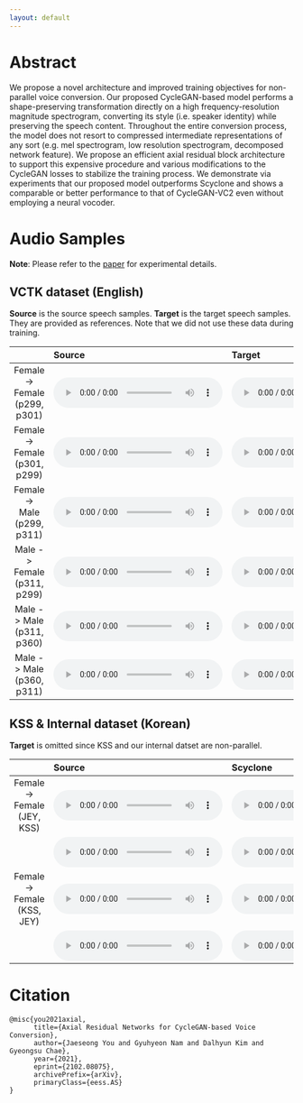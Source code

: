 ```yaml
---
layout: default
---
```


# Abstract 

We propose a novel architecture and improved training objectives for non-parallel voice conversion. Our proposed CycleGAN-based model performs a shape-preserving transformation directly on a high frequency-resolution magnitude spectrogram, converting its style (i.e. speaker identity) while preserving the speech content. Throughout the entire conversion process, the model does not resort to compressed intermediate representations of any sort (e.g. mel spectrogram, low resolution spectrogram, decomposed network feature). We propose an efficient axial residual block architecture to support this expensive procedure and various modifications to the CycleGAN losses to stabilize the training process. We demonstrate via experiments that our proposed model outperforms Scyclone and shows a comparable or better performance to that of CycleGAN-VC2 even without employing a neural vocoder.


# Audio Samples 

**Note**: Please refer to the [paper](https://arxiv.org/abs/2102.08075) for experimental details. 



## VCTK dataset (English)

**Source** is the source speech samples. 
**Target** is the target speech samples. 
They are provided as references. Note that we did not use these data during training.


| | Source | Target | Scyclone | CycleGAN-VC2 | Ours | 
|:-|:-------|:-------|:---------|:-------------|:-----|
|<center>Female -> Female<br>(p299, p301)</center>|<audio src="https://raw.githubusercontent.com/moneybrain-research/axial-residual-networks-vc/master/assets/audio/ff_p299_to_p301/gt_src/p299_001_mic1.wav" controls preload="auto">|<audio src="https://raw.githubusercontent.com/moneybrain-research/axial-residual-networks-vc/master/assets/audio/ff_p299_to_p301/gt_tgt/p301_001_mic1.wav" controls preload="auto">|<audio src="https://raw.githubusercontent.com/moneybrain-research/axial-residual-networks-vc/master/assets/audio/ff_p299_to_p301/scy/AB_0.wav" controls preload="auto">|<audio src="https://raw.githubusercontent.com/moneybrain-research/axial-residual-networks-vc/master/assets/audio/ff_p299_to_p301/vc2/001.wav" controls preload="auto">|<audio src="https://raw.githubusercontent.com/moneybrain-research/axial-residual-networks-vc/master/assets/audio/ff_p299_to_p301/ours/001.wav" controls preload="auto">|
|<center>Female -> Female<br>(p301, p299)</center>|<audio src="https://raw.githubusercontent.com/moneybrain-research/axial-residual-networks-vc/master/assets/audio/ff_p301_to_p299/gt_src/p301_001_mic1.wav" controls preload="auto">|<audio src="https://raw.githubusercontent.com/moneybrain-research/axial-residual-networks-vc/master/assets/audio/ff_p301_to_p299/gt_tgt/p299_001_mic1.wav" controls preload="auto">|<audio src="https://raw.githubusercontent.com/moneybrain-research/axial-residual-networks-vc/master/assets/audio/ff_p301_to_p299/scy/BA_0.wav" controls preload="auto">|<audio src="https://raw.githubusercontent.com/moneybrain-research/axial-residual-networks-vc/master/assets/audio/ff_p301_to_p299/vc2/001.wav" controls preload="auto">|<audio src="https://raw.githubusercontent.com/moneybrain-research/axial-residual-networks-vc/master/assets/audio/ff_p301_to_p299/ours/001.wav" controls preload="auto">|
|<center>Female -> Male<br>(p299, p311)</center>|<audio src="https://raw.githubusercontent.com/moneybrain-research/axial-residual-networks-vc/master/assets/audio/fm_p299_to_p311/gt_src/p299_001_mic1.wav" controls preload="auto">|<audio src="https://raw.githubusercontent.com/moneybrain-research/axial-residual-networks-vc/master/assets/audio/fm_p299_to_p311/gt_tgt/p311_001_mic1.wav" controls preload="auto">|<audio src="https://raw.githubusercontent.com/moneybrain-research/axial-residual-networks-vc/master/assets/audio/fm_p299_to_p311/scy/AB_0.wav" controls preload="auto">|<audio src="https://raw.githubusercontent.com/moneybrain-research/axial-residual-networks-vc/master/assets/audio/fm_p299_to_p311/vc2/001.wav" controls preload="auto">|<audio src="https://raw.githubusercontent.com/moneybrain-research/axial-residual-networks-vc/master/assets/audio/fm_p299_to_p311/ours/001.wav" controls preload="auto">|
|<center>Male -> Female<br>(p311, p299)</center>|<audio src="https://raw.githubusercontent.com/moneybrain-research/axial-residual-networks-vc/master/assets/audio/fm_p311_to_p299/gt_src/p311_001_mic1.wav" controls preload="auto">|<audio src="https://raw.githubusercontent.com/moneybrain-research/axial-residual-networks-vc/master/assets/audio/fm_p311_to_p299/gt_tgt/p299_001_mic1.wav" controls preload="auto">|<audio src="https://raw.githubusercontent.com/moneybrain-research/axial-residual-networks-vc/master/assets/audio/fm_p311_to_p299/scy/BA_0.wav" controls preload="auto">|<audio src="https://raw.githubusercontent.com/moneybrain-research/axial-residual-networks-vc/master/assets/audio/fm_p311_to_p299/vc2/001.wav" controls preload="auto">|<audio src="https://raw.githubusercontent.com/moneybrain-research/axial-residual-networks-vc/master/assets/audio/fm_p311_to_p299/ours/001.wav" controls preload="auto">|
|<center>Male -> Male<br>(p311, p360)</center>|<audio src="https://raw.githubusercontent.com/moneybrain-research/axial-residual-networks-vc/master/assets/audio/mm_p311_to_p360/gt_src/p311_001_mic1.wav" controls preload="auto">|<audio src="https://raw.githubusercontent.com/moneybrain-research/axial-residual-networks-vc/master/assets/audio/mm_p311_to_p360/gt_tgt/p360_001_mic1.wav" controls preload="auto">|<audio src="https://raw.githubusercontent.com/moneybrain-research/axial-residual-networks-vc/master/assets/audio/mm_p311_to_p360/scy/001.wav" controls preload="auto">|<audio src="https://raw.githubusercontent.com/moneybrain-research/axial-residual-networks-vc/master/assets/audio/mm_p311_to_p360/vc2/001.wav" controls preload="auto">|<audio src="https://raw.githubusercontent.com/moneybrain-research/axial-residual-networks-vc/master/assets/audio/mm_p311_to_p360/ours/001.wav" controls preload="auto">|
|<center>Male -> Male<br>(p360, p311)</center>|<audio src="https://raw.githubusercontent.com/moneybrain-research/axial-residual-networks-vc/master/assets/audio/mm_p360_to_p311/gt_src/p360_001_mic1.wav" controls preload="auto">|<audio src="https://raw.githubusercontent.com/moneybrain-research/axial-residual-networks-vc/master/assets/audio/mm_p360_to_p311/gt_tgt/p311_001_mic1.wav" controls preload="auto">|<audio src="https://raw.githubusercontent.com/moneybrain-research/axial-residual-networks-vc/master/assets/audio/mm_p360_to_p311/scy/BA_0.wav" controls preload="auto">|<audio src="https://raw.githubusercontent.com/moneybrain-research/axial-residual-networks-vc/master/assets/audio/mm_p360_to_p311/vc2/001.wav" controls preload="auto">|<audio src="https://raw.githubusercontent.com/moneybrain-research/axial-residual-networks-vc/master/assets/audio/mm_p360_to_p311/ours/001.wav" controls preload="auto">|


## KSS & Internal dataset (Korean)

**Target** is omitted since KSS and our internal datset are non-parallel.


|  | Source | Scyclone | CycleGAN-VC2 | Ours | 
|:-|:-------|:---------|:-------------|:-----|
|<center>Female -> Female<br>(JEY, KSS)</center>|<audio src="https://raw.githubusercontent.com/moneybrain-research/axial-residual-networks-vc/master/assets/audio/ff_JEY_to_KSS/gt_src/100.wav" controls preload="auto">|<audio src="https://raw.githubusercontent.com/moneybrain-research/axial-residual-networks-vc/master/assets/audio/ff_JEY_to_KSS/scy/KSS_00.wav" controls preload="auto">|<audio src="https://raw.githubusercontent.com/moneybrain-research/axial-residual-networks-vc/master/assets/audio/ff_JEY_to_KSS/vc2/KSS_00.wav" controls preload="auto">|<audio src="https://raw.githubusercontent.com/moneybrain-research/axial-residual-networks-vc/master/assets/audio/ff_JEY_to_KSS/ours/KSS_00.wav" controls preload="auto">|
|<center>&nbsp;<br>&nbsp;</center>|<audio src="https://raw.githubusercontent.com/moneybrain-research/axial-residual-networks-vc/master/assets/audio/ff_JEY_to_KSS/gt_src/107.wav" controls preload="auto">|<audio src="https://raw.githubusercontent.com/moneybrain-research/axial-residual-networks-vc/master/assets/audio/ff_JEY_to_KSS/scy/KSS_07.wav" controls preload="auto">|<audio src="https://raw.githubusercontent.com/moneybrain-research/axial-residual-networks-vc/master/assets/audio/ff_JEY_to_KSS/vc2/KSS_07.wav" controls preload="auto">|<audio src="https://raw.githubusercontent.com/moneybrain-research/axial-residual-networks-vc/master/assets/audio/ff_JEY_to_KSS/ours/KSS_07.wav" controls preload="auto">|
|<center>Female -> Female<br>(KSS, JEY)</center>|<audio src="https://raw.githubusercontent.com/moneybrain-research/axial-residual-networks-vc/master/assets/audio/ff_KSS_to_JEY/gt_src/KSS_00.wav" controls preload="auto">|<audio src="https://raw.githubusercontent.com/moneybrain-research/axial-residual-networks-vc/master/assets/audio/ff_KSS_to_JEY/scy/JEY_00.wav" controls preload="auto">|<audio src="https://raw.githubusercontent.com/moneybrain-research/axial-residual-networks-vc/master/assets/audio/ff_KSS_to_JEY/vc2/JEY_00.wav" controls preload="auto">|<audio src="https://raw.githubusercontent.com/moneybrain-research/axial-residual-networks-vc/master/assets/audio/ff_KSS_to_JEY/ours/JEY_00.wav" controls preload="auto">|
|<center>&nbsp;<br>&nbsp;</center>|<audio src="https://raw.githubusercontent.com/moneybrain-research/axial-residual-networks-vc/master/assets/audio/ff_KSS_to_JEY/gt_src/KSS_09.wav" controls="auto">|<audio src="https://raw.githubusercontent.com/moneybrain-research/axial-residual-networks-vc/master/assets/audio/ff_KSS_to_JEY/scy/JEY_09.wav" controls preload="auto">|<audio src="https://raw.githubusercontent.com/moneybrain-research/axial-residual-networks-vc/master/assets/audio/ff_KSS_to_JEY/vc2/JEY_09.wav" controls preload="auto">|<audio src="https://raw.githubusercontent.com/moneybrain-research/axial-residual-networks-vc/master/assets/audio/ff_KSS_to_JEY/ours/JEY_09.wav" controls preload="auto">|


# Citation 

```plain
@misc{you2021axial,
      title={Axial Residual Networks for CycleGAN-based Voice Conversion},
      author={Jaeseong You and Gyuhyeon Nam and Dalhyun Kim and Gyeongsu Chae},
      year={2021},
      eprint={2102.08075},
      archivePrefix={arXiv},
      primaryClass={eess.AS}
}
```
